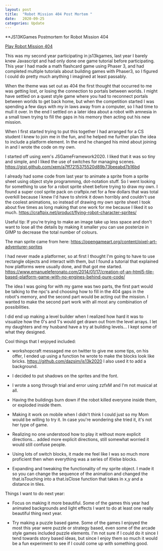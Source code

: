 ```yaml
---
layout: post
title:  "Robot Mission 404 Post Mortem "
date:   2020-09-25
categories: Update
---
```

**JS13KGames Postmortem for Robot Mission 404

[Play Robot Mission 404](http://js13kgames.com/entries/robot-mission-404)

This was my second year participating in js13kgames, last year I barely knew Javascript and had only done one game tutorial before participating.  This year I had made a math flashcard game using Phaser 3, and had completed multiple tutorials about building games with Phaser3, so I figured I could do pretty much anything I imagined at least passably. 

When the theme was set out as 404 the first thought that occurred to me was getting lost, or losing the connection to portals between worlds. I might have settled on a quest style game where you had to reconnect portals between worlds to get back home, but when the competition started I was spending a few days with my in laws away from a computer, so I had time to mull it over. In the end I settled on a later idea about a robot with amnesia in a small town trying to fill the gaps in his memory then acting out his new mission. 

When I first started trying to put this together I had arranged for a CS student I knew to join me in the fun, and he helped me further plan the idea to include a platform element. In the end he changed his mind about joining in and I wrote the code on my own.

I started off using xem's JSGameFramework2020. I liked that it was so tiny and simple, and I liked the use of switches for managing scenes. https://gist.github.com/xem/a7ff7215375520d89b73beeabd7b16bd      

I already had some code from last year to animate a sprite from a sprite sheet using object style programming, dot-notation stuff. So I went looking for something to use for a robot sprite sheet before trying to draw my own. I found a super cool sprite pack on craftpix.net for a few dollars that was total overkill because I knew I'd have to shrink it down horribly and couldn't use the coolest animations, so instead of drawing my own sprite sheet I took about five times as long making that one work for me because I liked it so much.  https://craftpix.net/product/flying-robot-character-sprites/   

Useful tip: If you're trying to make an image take up less space and don't want to lose all the details by making it smaller you can use posterize in GIMP to decrease the total number of colours.

The man sprite came from here: https://opengameart.org/content/pixel-art-adventurer-sprites 

I had never made a platformer, so at first I thought I'm going to have to use rectangle objects and interact with them, but I found a tutorial that explained how platforms were usually done, and that got me started.   
https://www.emanueleferonato.com/2014/01/17/creation-of-an-html5-tile-based-platform-game-with-no-engines-behind-pure-code/

The idea I was going for with my game was two parts, the first part would be talking to the npc's and choosing how to fill in the 404 gaps in the robot's memory, and the second part would be acting out the mission. I wanted to make the second part work with all most any combination of possibilities. 

I did end up making a level builder when I realized how hard it was to visualize how the 0's and 1's would get drawn out from the level arrays. I let my daughters and my husband have a try at building levels... I kept some of what they designed. 

Cool things that I enjoyed included:

- workshopcraft messaged me on twitter to give me some tips, on his offer, I ended up using a function he wrote to make the blocks look like bricks. https://github.com/dazsim/js13k2020 I also used it to add a background.

- I decided to put shadows on the sprites and the font.

- I wrote a song through trial and error using zzfxM and I'm not musical at all. 

- Having the buildings burn down if the robot killed everyone inside them, or exploded inside them. 

- Making it work on mobile when I didn't think I could just so my Mom would be willing to try it. In case you're wondering she tried it, it's not her type of game.

- Realizing no one understood how to play it without more explicit directions... added more explicit directions, still somewhat worried it would still confuse people. 

- Using lots of switch blocks, it made me feel like I was so much more proficient then when everything was a series of if/else blocks.

- Expanding and tweaking the functionality of my sprite object. I made it so you can change the sequence of the animation and changed the that.isTouching into a that.isClose function that takes in x,y and a distance in tiles.

Things I want to do next year:

- Focus on making it more beautiful. Some of the games this year had animated backgrounds and light effects I want to do at least one really beautiful thing next year. 

- Try making a puzzle based game. Some of the games I enjoyed the most this year were puzzle or strategy based, even some of the arcade style games included puzzle elements. I'm not sure if I could do it since I tend towards story based ideas, but since I enjoy them so much it would be a fun experiment to see if I could come up with something good.     
